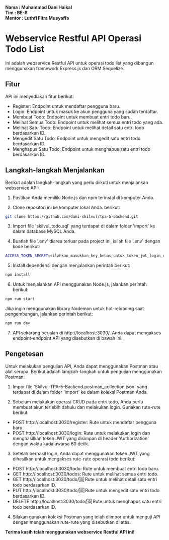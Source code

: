 
**Nama : Muhammad Dani Haikal**  
**Tim : BE-8**  
**Mentor : Luthfi Fitra Musyaffa**

# Webservice Restful API Operasi Todo List

Ini adalah webservice Restful API untuk operasi todo list yang dibangun menggunakan framework Express.js dan ORM Sequelize.

## Fitur
API ini menyediakan fitur berikut:

- Register: Endpoint untuk mendaftar pengguna baru.
- Login: Endpoint untuk masuk ke akun pengguna yang sudah terdaftar.
- Membuat Todo: Endpoint untuk membuat entri todo baru.
- Melihat Semua Todo: Endpoint untuk melihat semua entri todo yang ada.
- Melihat Satu Todo: Endpoint untuk melihat detail satu entri todo berdasarkan ID.
- Mengedit Satu Todo: Endpoint untuk mengedit satu entri todo berdasarkan ID.
- Menghapus Satu Todo: Endpoint untuk menghapus satu entri todo berdasarkan ID.

## Langkah-langkah Menjalankan

Berikut adalah langkah-langkah yang perlu diikuti untuk menjalankan webservice API:

1. Pastikan Anda memiliki Node.js dan npm terinstal di komputer Anda.

2. Clone repositori ini ke komputer lokal Anda.
berikut:
```sh
git clone https://github.com/dani-skilvul/tpa-5-backend.git
```

3. Import file 'skilvul_todo.sql' yang terdapat di dalam folder 'import' ke dalam database MySQL Anda.

4. Buatlah file '.env' diarea terluar pada project ini, isilah file '.env' dengan kode berikut:

```sh
ACCESS_TOKEN_SECRET=silahkan_masukkan_key_bebas_untuk_token_jwt_login_disini
```

5. Install dependensi dengan menjalankan perintah berikut:
```sh
npm install
```

6. Untuk menjalankan API menggunakan Node.js, jalankan perintah berikut:
```sh
npm run start
```
Jika ingin menggunakan library Nodemon untuk hot-reloading saat pengembangan, jalankan perintah berikut:
```sh
npm run dev
```

7. API sekarang berjalan di http://localhost:3030/. Anda dapat mengakses endpoint-endpoint API yang disebutkan di bawah ini.

## Pengetesan
Untuk melakukan pengujian API, Anda dapat menggunakan Postman atau alat serupa. Berikut adalah langkah-langkah untuk pengujian menggunakan Postman:

1. Impor file 'Skilvul-TPA-5-Backend.postman_collection.json' yang terdapat di dalam folder 'import' ke dalam koleksi Postman Anda.

2. Sebelum melakukan operasi CRUD pada entri todo, Anda perlu membuat akun terlebih dahulu dan melakukan login. Gunakan rute-rute berikut:
- POST http://localhost:3030/register: Rute untuk mendaftar pengguna baru.
- POST http://localhost:3030/login: Rute untuk melakukan login dan menghasilkan token JWT yang disimpan di header 'Authorization' dengan waktu kadaluwarsa 60 detik.

3. Setelah berhasil login, Anda dapat menggunakan token JWT yang dihasilkan untuk mengakses rute-rute operasi todo berikut:
- POST http://localhost:3030/todo: Rute untuk membuat entri todo baru.
- GET http://localhost:3030/todos: Rute untuk melihat semua entri todo.
- GET http://localhost:3030/todo/:id: Rute untuk melihat detail satu entri todo berdasarkan ID.
- PUT http://localhost:3030/todo/:id: Rute untuk mengedit satu entri todo berdasarkan ID.
- DELETE http://localhost:3030/todo/:id: Rute untuk menghapus satu entri todo berdasarkan ID.

4. Silakan gunakan koleksi Postman yang telah diimpor untuk menguji API dengan menggunakan rute-rute yang disebutkan di atas.

**Terima kasih telah menggunakan webservice Restful API ini!**
